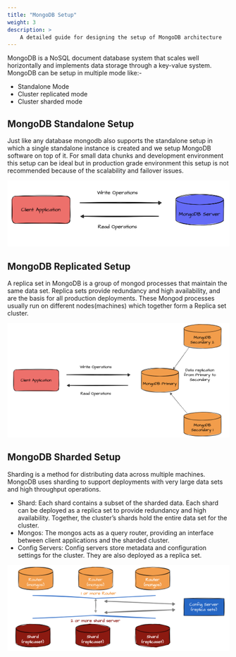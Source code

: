 ```yaml
---
title: "MongoDB Setup"
weight: 3
description: >
    A detailed guide for designing the setup of MongoDB architecture
---
```


MongoDB is a NoSQL document database system that scales well horizontally and implements data storage through a key-value system. MongoDB can be setup in multiple mode like:-

- Standalone Mode
- Cluster replicated mode
- Cluster sharded mode

## MongoDB Standalone Setup

Just like any database mongodb also supports the standalone setup in which a single standalone instance is created and we setup MongoDB software on top of it. For small data chunks and development environment this setup can be ideal but in production grade environment this setup is not recommended because of the scalability and failover issues.

![](https://github.com/OT-CONTAINER-KIT/mongodb-operator/raw/docs-update/static/mongodb-standalone.png)

## MongoDB Replicated Setup

A replica set in MongoDB is a group of mongod processes that maintain the same data set. Replica sets provide redundancy and high availability, and are the basis for all production deployments.
These Mongod processes usually run on different nodes(machines) which together form a Replica set cluster.

![](https://github.com/OT-CONTAINER-KIT/mongodb-operator/raw/docs-update/static/mongodb-replicated.png)

## MongoDB Sharded Setup

Sharding is a method for distributing data across multiple machines. MongoDB uses sharding to support deployments with very large data sets and high throughput operations.

- Shard: Each shard contains a subset of the sharded data. Each shard can be deployed as a replica set to provide redundancy and high availability. Together, the cluster’s shards hold the entire data set for the cluster.
- Mongos: The mongos acts as a query router, providing an interface between client applications and the sharded cluster.
- Config Servers: Config servers store metadata and configuration settings for the cluster. They are also deployed as a replica set.

![](https://github.com/OT-CONTAINER-KIT/mongodb-operator/raw/docs-update/static/mongodb-sharded.png)
